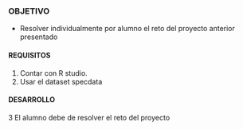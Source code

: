 

### OBJETIVO
- Resolver individualmente por alumno el reto del proyecto anterior presentado

#### REQUISITOS
1. Contar con R studio.
2. Usar el dataset specdata

#### DESARROLLO
3 El alumno debe de resolver el reto del proyecto

